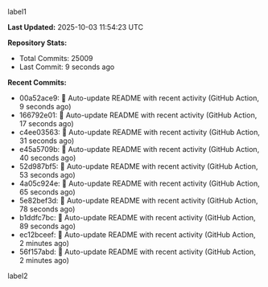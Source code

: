 
label1 
<!-- ACTIVITY_START -->
**Last Updated:** 2025-10-03 11:54:23 UTC

**Repository Stats:**
- Total Commits: 25009
- Last Commit: 9 seconds ago

**Recent Commits:**
- 00a52ace9: 🤖 Auto-update README with recent activity (GitHub Action, 9 seconds ago)
- 166792e01: 🤖 Auto-update README with recent activity (GitHub Action, 17 seconds ago)
- c4ee03563: 🤖 Auto-update README with recent activity (GitHub Action, 31 seconds ago)
- e45a5709b: 🤖 Auto-update README with recent activity (GitHub Action, 40 seconds ago)
- 52d987bf5: 🤖 Auto-update README with recent activity (GitHub Action, 53 seconds ago)
- 4a05c924e: 🤖 Auto-update README with recent activity (GitHub Action, 65 seconds ago)
- 5e82bef3d: 🤖 Auto-update README with recent activity (GitHub Action, 78 seconds ago)
- b1ddfc7bc: 🤖 Auto-update README with recent activity (GitHub Action, 89 seconds ago)
- ec12bceef: 🤖 Auto-update README with recent activity (GitHub Action, 2 minutes ago)
- 56f157abd: 🤖 Auto-update README with recent activity (GitHub Action, 2 minutes ago)
<!-- ACTIVITY_END -->

label2
